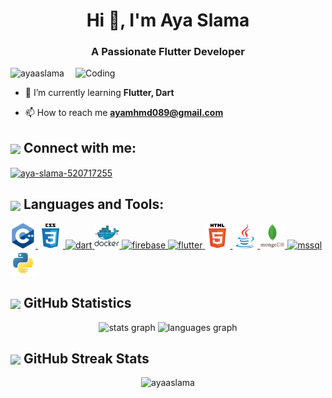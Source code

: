 <h1 align="center">Hi 👋, I'm Aya Slama</h1>
<h3 align="center">A Passionate Flutter Developer</h3>
<img align="right" alt="Coding" width="400" src="https://mir-s3-cdn-cf.behance.net/project_modules/max_1200/4283b367578677.5b3e5c21edefc.gif" >

<p align="left"> <img src="https://komarev.com/ghpvc/?username=ayaaslama&label=Profile%20views&color=0e75b6&style=flat" alt="ayaaslama" /> </p>

- 🌱 I’m currently learning **Flutter, Dart**

- 📫 How to reach me **ayamhmd089@gmail.com**

<h2 align="left"> <img src="https://github.com/user-attachments/assets/481addf9-5315-47a0-897b-451481d87e73" width="40" style="vertical-align: middle;"/> Connect with me: </h2>
<p align="left">
<a href="https://linkedin.com/in/aya-slama-520717255" target="blank"><img align="center" src="https://raw.githubusercontent.com/rahuldkjain/github-profile-readme-generator/master/src/images/icons/Social/linked-in-alt.svg" alt="aya-slama-520717255" height="30" width="40" /></a>
</p>

<h2 align="left">  <img src="https://github.com/user-attachments/assets/61985dd4-1d29-4356-9353-559d6213c9bb" width="40" style="vertical-align: middle;"/> Languages and Tools:</h2>
<p align="left">  <a href="https://www.w3schools.com/cpp/" target="_blank" rel="noreferrer"> <img src="https://raw.githubusercontent.com/devicons/devicon/master/icons/cplusplus/cplusplus-original.svg" alt="cplusplus" width="40" height="40"/> </a> <a href="https://www.w3schools.com/css/" target="_blank" rel="noreferrer"> <img src="https://raw.githubusercontent.com/devicons/devicon/master/icons/css3/css3-original-wordmark.svg" alt="css3" width="40" height="40"/> </a> <a href="https://dart.dev" target="_blank" rel="noreferrer"> <img src="https://www.vectorlogo.zone/logos/dartlang/dartlang-icon.svg" alt="dart" width="40" height="40"/> </a> <a href="https://www.docker.com/" target="_blank" rel="noreferrer"> <img src="https://raw.githubusercontent.com/devicons/devicon/master/icons/docker/docker-original-wordmark.svg" alt="docker" width="40" height="40"/> </a> <a href="https://firebase.google.com/" target="_blank" rel="noreferrer"> <img src="https://www.vectorlogo.zone/logos/firebase/firebase-icon.svg" alt="firebase" width="40" height="40"/> </a> <a href="https://flutter.dev" target="_blank" rel="noreferrer"> <img src="https://www.vectorlogo.zone/logos/flutterio/flutterio-icon.svg" alt="flutter" width="40" height="40"/> </a> <a href="https://www.w3.org/html/" target="_blank" rel="noreferrer"> <img src="https://raw.githubusercontent.com/devicons/devicon/master/icons/html5/html5-original-wordmark.svg" alt="html5" width="40" height="40"/> </a> <a href="https://www.java.com" target="_blank" rel="noreferrer"> <img src="https://raw.githubusercontent.com/devicons/devicon/master/icons/java/java-original.svg" alt="java" width="40" height="40"/> </a> <a href="https://www.mongodb.com/" target="_blank" rel="noreferrer"> <img src="https://raw.githubusercontent.com/devicons/devicon/master/icons/mongodb/mongodb-original-wordmark.svg" alt="mongodb" width="40" height="40"/> </a> <a href="https://www.microsoft.com/en-us/sql-server" target="_blank" rel="noreferrer"> <img src="https://www.svgrepo.com/show/303229/microsoft-sql-server-logo.svg" alt="mssql" width="40" height="40"/> </a> <a href="https://www.python.org" target="_blank" rel="noreferrer"> <img src="https://raw.githubusercontent.com/devicons/devicon/master/icons/python/python-original.svg" alt="python" width="40" height="40"/> </a> </p>



<h2 align="left"> <img src="https://github.com/user-attachments/assets/5f64014d-1e8e-4b7f-b35a-7dcfb7772d9e" width="40" style="vertical-align: middle;"/> GitHub Statistics </h2>

<div align="center">
  <img src="https://github-readme-stats.vercel.app/api?username=ayaaslama&hide_title=false&hide_rank=false&show_icons=true&include_all_commits=true&count_private=true&disable_animations=false&theme=dracula&locale=en&hide_border=false&order=1" height="150" alt="stats graph" />
  <img src="https://github-readme-stats.vercel.app/api/top-langs?username=ayaaslama&locale=en&hide_title=false&layout=compact&card_width=320&langs_count=5&theme=dracula&hide_border=false&order=2" height="150" alt="languages graph" />
</div>

<h2 align="left"> <img src="https://github.com/user-attachments/assets/5f64014d-1e8e-4b7f-b35a-7dcfb7772d9e" width="40" style="vertical-align: middle;"/> GitHub Streak Stats </h2>
<p align="center"><img src="https://github-readme-streak-stats.herokuapp.com/?user=ayaaslama&theme=dracula" alt="ayaaslama" /></p>


